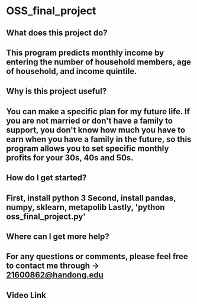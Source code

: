 ﻿# OSS_final_project
 
## What does this project do?
This program predicts monthly income by entering the number of household members, age of household, and income quintile.
-------------------------------
## Why is this project useful?
You can make a specific plan for my future life.
If you are not married or don't have a family to support, you don't know how much you have to earn when you have a family in the future, so this program allows you to set specific monthly profits for your 30s, 40s and 50s.
-------------------------------
## How do I get started?
First, install python 3
Second, install pandas, numpy, sklearn, metapolib
Lastly, \'python oss_final_project.py\'
---------------------------------
## Where can I get more help?
For any questions or comments, please feel free to contact me through -> 21600862@handong.edu
--------------------------------
## Video Link
